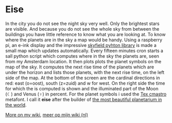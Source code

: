 # Eise

In the city you do not see the night sky very well. Only the brightest stars are visible. And because you do not see the whole sky from between the buildings you have little reference to know what you are looking at. To know where the planets are in the sky a map would be handy. Using a raspberry pi, an e-ink display and the impressive [skyfield pyhton library](https://rhodesmill.org/skyfield/) is made a small map which updates automatically.
Every fifteen minutes cron starts a sall python script which computes where in the sky the planets are, seen from my Amsterdam location. It then plots plots the planet symbols on the map of the sky. It computes the next rise time of the planets which are under the horizon and lists those planets, with the next rise time, on the left side of the map. At the bottom of the screen are the cardinal directions in red: east (o=oost), south (z=zuid) and w for west. On the right side the time for which the is computed is shown and the illuminated part of the Moon (☾) and Venus (♀) in percent. For the planet symbols i used the [Tex cmastro](https://www.ctan.org/tex-archive/fonts/cmastro) metafont.
I call it **eise** after the builder of [the most beautiful planetarium in the world](https://www.planetarium-friesland.nl/). 

[More on my wiki](http://wiki.wisze.net/doku.php/en/ruimte/eise), [meer op mijn wiki (nl)](http://wiki.wisze.net/doku.php/nl/ruimte/eise)
